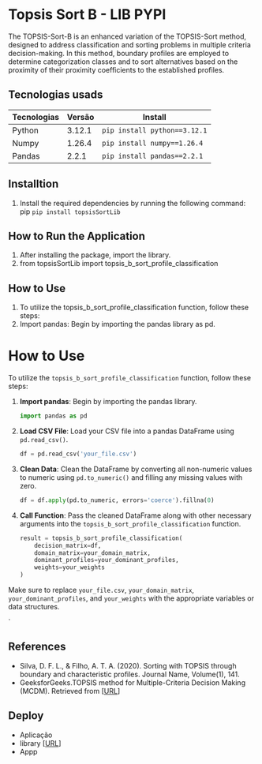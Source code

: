 # Topsis Sort B - LIB PYPI

 The TOPSIS-Sort-B is an enhanced variation of the TOPSIS-Sort method, designed to address classification and sorting problems in multiple criteria decision-making. In this method, boundary profiles are employed to determine categorization classes and to sort alternatives based on the proximity of their proximity coefficients to the established profiles.

## Tecnologias usads
| Tecnologias | Versão  | Install                               |
|-------------|---------|---------------------------------------|
| Python      | 3.12.1  | `pip install python==3.12.1`          |
| Numpy       | 1.26.4  | `pip install numpy==1.26.4`           |
| Pandas      | 2.2.1   | `pip install pandas==2.2.1`           |


## Installtion
1. Install the required dependencies by running the following command: pip `pip install topsisSortLib`
## How to Run the Application
1. After installing the package, import the library.
2. from topsisSortLib import topsis_b_sort_profile_classification

## How to Use
1. To utilize the topsis_b_sort_profile_classification function, follow these steps:
2. Import pandas: Begin by importing the pandas library as pd.
  # How to Use

To utilize the `topsis_b_sort_profile_classification` function, follow these steps:

1. **Import pandas**: Begin by importing the pandas library.

    ```python
    import pandas as pd
    ```

2. **Load CSV File**: Load your CSV file into a pandas DataFrame using `pd.read_csv()`.

    ```python
    df = pd.read_csv('your_file.csv')
    ```

3. **Clean Data**: Clean the DataFrame by converting all non-numeric values to numeric using `pd.to_numeric()` and filling any missing values with zero.

    ```python
    df = df.apply(pd.to_numeric, errors='coerce').fillna(0)
    ```

4. **Call Function**: Pass the cleaned DataFrame along with other necessary arguments into the `topsis_b_sort_profile_classification` function.

    ```python
    result = topsis_b_sort_profile_classification(
        decision_matrix=df,
        domain_matrix=your_domain_matrix,
        dominant_profiles=your_dominant_profiles,
        weights=your_weights
    )
    ```

Make sure to replace `your_file.csv`, `your_domain_matrix`, `your_dominant_profiles`, and `your_weights` with the appropriate variables or data structures.

  `
## References

- Silva, D. F. L., & Filho, A. T. A. (2020). Sorting with TOPSIS through boundary and characteristic profiles. Journal Name, Volume(1), 141.
- GeeksforGeeks.TOPSIS method for Multiple-Criteria Decision Making (MCDM). Retrieved from [[URL](https://www.geeksforgeeks.org/topsis-method-for-multiple-criteria-decision-making-mcdm/)]

## Deploy
- Aplicação
- library [[URL](https://pypi.org/project/topsisSortLib/)]
- Appp